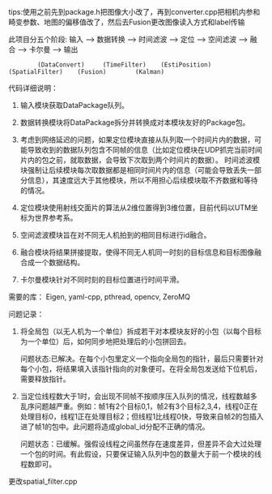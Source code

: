 tips:使用之前先到package.h把图像大小改了，再到converter.cpp把相机内参和畸变参数、地图的偏移值改了，然后去Fusion更改图像读入方式和label传输

此项目分五个阶段:
输入    ——>    数据转换    ——>    时间滤波    ——>    定位    ——>    空间滤波    ——>    融合    ——>    卡尔曼    ——>    输出

            (DataConvert)     (TimeFilter)    (EstiPosition)   (SpatialFilter)    (Fusion)        (Kalman)

代码详细说明：
1. 输入模块获取DataPackage队列。

2. 数据转换模块将DataPackage拆分并转换成对本模块友好的Package包。

3. 考虑到网络延迟的问题，如果定位模块直接从队列取一个时间片内的数据，可能导致收到的数据队列包含不同帧的信息（比如定位模块在UDP抓完当前时间片内的包之前，就取数据，会导致下次取到两个时间片的数据）。
时间滤波模块强制让后续模块每次取数据都是相同时间片内的信息（可能会导致丢失一部分信息），其速度远大于其他模块，所以不用担心后续模块取不齐数据和等待的情况。

4. 定位模块使用射线交面片的算法从2维位置得到3维位置，目前代码以UTM坐标为世界参考系。

5. 空间滤波模块旨在对不同无人机拍到的相同目标进行id融合。

6. 融合模块将结果拼接提取，使得不同无人机同一时刻的目标信息和目标图像融合成一个数据结构。

7. 卡尔曼模块针对不同时刻的目标位置进行时间平滑。

需要的库：
Eigen, 
yaml-cpp, 
pthread, 
opencv,
ZeroMQ


问题记录：
1. 将全局包（以无人机为一个单位）拆成若干对本模块友好的小包（以每个目标为一个单位）后，如何同步地把处理后的小包拼回去。

   问题状态:已解决。在每个小包里定义一个指向全局包的指针，最后只需要针对每个小包，将结果填入该指针指向的对象便可。在将全局包发送给下位机后，需要释放指针。

2. 当定位线程数大于1时，会出现不同帧不按顺序压入队列的情况，线程数越多乱序问题越严重。例如：帧1有2个目标0,1，帧2有3个目标2,3,4，线程0正在处理目标0，线程1正在处理目标2；但线程1比线程0快，导致来自帧2的包插入进了帧1的包中。此问题将造成global_id分配不正确的情况。

   问题状态：已缓解。强假设线程之间虽然存在速度差异，但差异不会大过处理一个包的时间。有此假设，只要保证输入队列中包的数量大于前一个模块的线程数即可。



更改spatial_filter.cpp